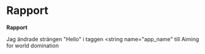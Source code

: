 
# Rapport

**Rapport**

Jag ändrade strängen "Hello" i taggen <resources><string name="app_name" till Aiming for world domination
